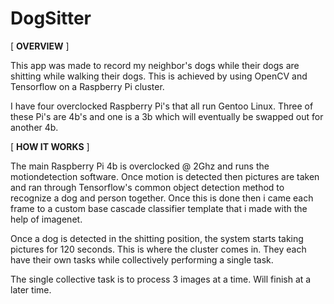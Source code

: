 # DogSitter

[ **OVERVIEW** ]

This app was made to record my neighbor's dogs while their dogs are shitting while walking their dogs. This is achieved by using OpenCV and Tensorflow on a Raspberry Pi cluster. 

I have four overclocked Raspberry Pi's that all run Gentoo Linux. Three of these Pi's are 4b's and one is a 3b which will eventually be swapped out for another 4b.

[ **HOW IT WORKS** ]
 
The main Raspberry Pi 4b is overclocked @ 2Ghz and runs the motiondetection software. Once motion is detected then pictures are taken and ran through Tensorflow's common object detection method to recognize a dog and person together. Once this is done then i came each frame to a custom base cascade classifier template that i made with the help of imagenet. 

Once a dog is detected in the shitting position, the system starts taking pictures for 120 seconds. This is where the cluster comes in. They each have their own tasks while collectively performing a single task.

The single collective task is to process 3 images at a time. Will finish at a later time.
